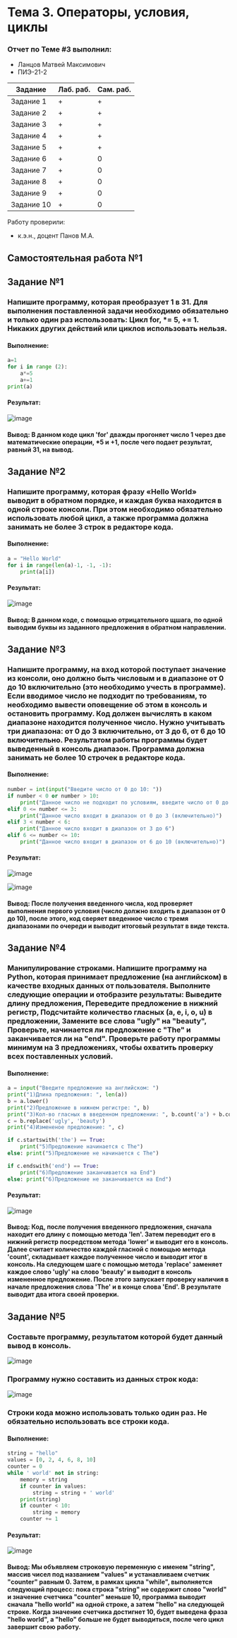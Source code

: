# Тема 3. Операторы, условия, циклы
### Отчет по Теме #3 выполнил:
- Ланцов Матвей Максимович
- ПИЭ-21-2

| Задание | Лаб. раб. | Сам. раб. |
| ------ | ------ | ------ |
| Задание 1 | + | + |
| Задание 2 | + | + |
| Задание 3 | + | + |
| Задание 4 | + | + |
| Задание 5 | + | + |
| Задание 6 | + | 0 |
| Задание 7 | + | 0 |
| Задание 8 | + | 0 |
| Задание 9 | + | 0 |
| Задание 10 | + | 0 |

Работу проверили:
- к.э.н., доцент Панов М.А.

## Самостоятельная работа №1
## Задание №1
### Напишите программу, которая преобразует 1 в 31. Для выполнения поставленной задачи необходимо обязательно и только один раз использовать: Цикл for, *= 5, += 1. Никаких других действий или циклов использовать нельзя.
#### Выполнение:
```python
a=1
for i in range (2):
    a*=5
    a+=1
print(a)
```
#### Результат:

![image](https://github.com/qq072/MatveyLantsov/assets/103333884/e95da199-3e7a-43cb-a8b8-f99f1fa206d7)

#### Вывод: В данном коде цикл 'for' дважды прогоняет число 1 через две математические операции, *5 и +1, после чего подает результат, равный 31, на вывод.

## Задание №2
### Напишите программу, которая фразу «Hello World» выводит в обратном порядке, и каждая буква находится в одной строке консоли. При этом необходимо обязательно использовать любой цикл, а также программа должна занимать не более 3 строк в редакторе кода.
#### Выполнение:
```python
a = "Hello World"
for i in range(len(a)-1, -1, -1):
    print(a[i])
```
#### Результат:

![image](https://github.com/qq072/MatveyLantsov/assets/103333884/bf46433b-184d-43f6-b73e-60da2772eb71)

#### Вывод: В данном коде, с помощью отрицательного щшага, по одной выводим буквы из заданного предложения в обратном направлении.

## Задание №3
### Напишите программу, на вход которой поступает значение из консоли, оно должно быть числовым и в диапазоне от 0 до 10 включительно (это необходимо учесть в программе). Если вводимое число не подходит по требованиям, то необходимо вывести оповещение об этом в консоль и остановить программу. Код должен вычислять в каком диапазоне находится полученное число. Нужно учитывать три диапазона: от 0 до 3 включительно, от 3 до 6, от 6 до 10 включительно. Результатом работы программы будет выведенный в консоль диапазон. Программа должна занимать не более 10 строчек в редакторе кода.
#### Выполнение:
```python
number = int(input("Введите число от 0 до 10: "))
if number < 0 or number > 10:
    print("Данное число не подходит по условиям, введите число от 0 до 10")
elif 0 <= number <= 3:
    print("Данное число входит в диапазон от 0 до 3 (включительно)")
elif 3 < number < 6:
    print("Данное число входит в диапазон от 3 до 6")
elif 6 <= number <= 10:
    print("Данное число входит в диапазон от 6 до 10 (включительно)")
```
#### Результат:

![image](https://github.com/qq072/MatveyLantsov/assets/103333884/0aea169e-1c82-4454-b31b-1411bba53e0b)

![image](https://github.com/qq072/MatveyLantsov/assets/103333884/abfbf6d0-eddf-4fa0-9c68-c746e3d3fce6)

#### Вывод: После получения введенного числа, код проверяет выполнения первого условия (число должно входить в диапазон от 0 до 10), после этого, код сверяет введенное число с тремя диапазонами по очереди и выводит итоговый результат в виде текста.

## Задание №4
### Манипулирование строками. Напишите программу на Python, которая принимает предложение (на английском) в качестве входных данных от пользователя. Выполните следующие операции и отобразите результаты: Выведите длину предложения, Переведите предложение в нижний регистр, Подсчитайте количество гласных (a, e, i, o, u) в предложении, Замените все слова "ugly" на "beauty", Проверьте, начинается ли предложение с "The" и заканчивается ли на "end". Проверьте работу программы минимум на 3 предложениях, чтобы охватить проверку всех поставленных условий.
#### Выполнение:
```python
a = input("Введите предложение на английском: ")
print("1)Длина предложения: ", len(a))
b = a.lower()
print("2)Предложение в нижнем регистре: ", b)
print("3)Кол-во гласных в введенном предложении: ", b.count('a') + b.count('e') + b.count('i') + b.count('o') + b.count('u'))
c = b.replace('ugly', 'beauty')
print("4)Измененое предложение: ", c)

if c.startswith('the') == True:
    print("5)Предложение начинается с The")
else: print("5)Предложение не начинается с The")

if c.endswith('end') == True:
    print("6)Предложение заканчивается на End")
else: print("6)Предложение не заканчивается на End")
```
#### Результат:

![image](https://github.com/qq072/MatveyLantsov/assets/103333884/5512278d-08e6-4dbf-94e5-9198ddbc6e18)

#### Вывод: Код, после получения введенного предложения, сначала находит его длину с помощью метода 'len'. Затем переводит его в нижний регистр посредством метода 'lower' и выводит его в консоль. Далее считает количество каждой гласной с помощью метода 'count', складывает каждое полученное число и выводит итог в консоль. На следующем шаге с помощью метода 'replace' заменяет каждое слово 'ugly' на слово 'beauty' и выводит в консоль измененное предложение. После этого запускает проверку наличия в начале предложения слова 'The' и в конце слова 'End'. В результате выводит два итога своей проверки.
## Задание №5
### Составьте программу, результатом которой будет данный вывод в консоль.
![image](https://github.com/legendarykk/Programmnaya_Inzheneriya/assets/146570109/b49f6215-3d15-4bcd-860d-85ebd98aad49)
### Программу нужно составить из данных строк кода:
![image](https://github.com/legendarykk/Programmnaya_Inzheneriya/assets/146570109/a9356c2b-06a1-4654-97f6-4f48c0f8308a)
### Строки кода можно использовать только один раз. Не обязательно использовать все строки кода.
#### Выполнение:
```python
string = "hello"
values = [0, 2, 4, 6, 8, 10]
counter = 0
while ' world' not in string:
    memory = string
    if counter in values:
        string = string + ' world'
    print(string)
    if counter < 10:
        string = memory
    counter += 1
```
#### Результат:

![image](https://github.com/qq072/MatveyLantsov/assets/103333884/68491c11-1331-47b9-a091-940c9b6dc2b7)

#### Вывод: Мы объявляем строковую переменную с именем "string", массив чисел под названием "values" и устанавливаем счетчик "counter" равным 0. Затем, в рамках цикла "while", выполняется следующий процесс: пока строка "string" не содержит слово "world" и значение счетчика "counter" меньше 10, программа выводит сначала "hello world" на одной строке, а затем "hello" на следующей строке. Когда значение счетчика достигнет 10, будет выведена фраза "hello world", а "hello" больше не будет выводиться, после чего цикл завершит свою работу.
